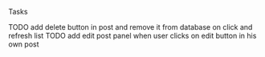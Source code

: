 Tasks

TODO add delete button in post and remove it from database on click and refresh list
TODO add edit post panel when user clicks on edit button in his own post